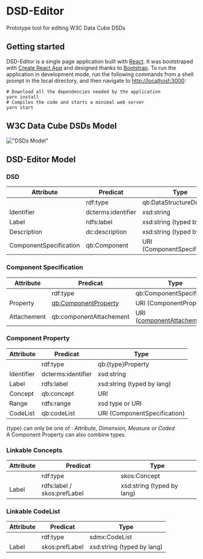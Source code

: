 # DSD-Editor

Prototype tool for editing W3C Data Cube DSDs

## Getting started

DSD-Editor is a single page application built with [React](https://facebook.github.io/react/). It was bootstraped with [Create React App](https://github.com/facebook/create-react-app) and designed thanks to [Bootstrap](https://github.com/twbs/bootstrap). To run the application in development mode, run the following commands from a shell prompt in the local directory, and then navigate to [http://localhost:3000](http://localhost:3000):

```
# Download all the dependencies needed by the application
yarn install
# Compiles the code and starts a minimal web server
yarn start
```

## W3C Data Cube DSDs Model

!["DSDs Model"](./docs/img/qb.png)

## DSD-Editor Model

### DSD

| Attribute              | Predicat           | Type                         |
| ---------------------- | ------------------ | ---------------------------- |
|                        | rdf:type           | qb:DataStructureDefinition   |
| Identifier             | dcterms:identifier | xsd:string                   |
| Label                  | rdfs:label         | xsd:string (typed by lang)   |
| Description            | dc:description     | xsd:string (typed by lang)   |
| ComponentSpecification | qb:Component       | URI (ComponentSpecification) |

### Component Specification

| Attribute   | Predicat                                                                                | Type                                                                                            |
| ----------- | --------------------------------------------------------------------------------------- | ----------------------------------------------------------------------------------------------- |
|             | rdf:type                                                                                | qb:ComponentSpecification                                                                       |
| Property    | [qb:ComponentProperty](https://www.w3.org/TR/vocab-data-cube/#ref_qb_ComponentProperty) | URI (ComponentProperty)                                                                         |
| Attachement | qb:componentAttachement                                                                 | URI ([componentAttachement](https://www.w3.org/TR/vocab-data-cube/#ref_qb_componentAttachment)) |

### Component Property

| Attribute  | Predicat           | Type                         |
| ---------- | ------------------ | ---------------------------- |
|            | rdf:type           | qb:{type}Property            |
| Identifier | dcterms:identifier | xsd:string                   |
| Label      | rdfs:label         | xsd:string (typed by lang)   |
| Concept    | qb:concept         | URI                          |
| Range      | rdfs:range         | xsd type or URI              |
| CodeList   | qb:codeList        | URI (ComponentSpecification) |

{type} can only be one of : _Attribute, Dimension, Measure or Coded_  
A Component Property can also combine types.

### Linkable Concepts

| Attribute | Predicat                    | Type                       |
| --------- | --------------------------- | -------------------------- |
|           | rdf:type                    | skos:Concept               |
| Label     | rdfs:label / skos:prefLabel | xsd:string (typed by lang) |

### Linkable CodeList

| Attribute | Predicat       | Type                       |
| --------- | -------------- | -------------------------- |
|           | rdf:type       | sdmx:CodeList              |
| Label     | skos:prefLabel | xsd:string (typed by lang) |
